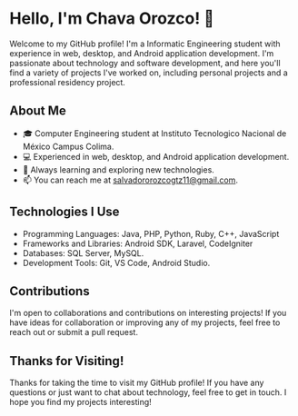 # Hello, I'm Chava Orozco! 👋

Welcome to my GitHub profile! I'm a Informatic Engineering student with experience in web, desktop, and Android application development. I'm passionate about technology and software development, and here you'll find a variety of projects I've worked on, including personal projects and a professional residency project.

## About Me

- 🎓 Computer Engineering student at Instituto Tecnologico Nacional de México Campus Colima.
- 💻 Experienced in web, desktop, and Android application development.
- 🌱 Always learning and exploring new technologies.
- 📫 You can reach me at salvadororozcogtz11@gmail.com.

## Technologies I Use

- Programming Languages: Java, PHP, Python, Ruby, C++, JavaScript
- Frameworks and Libraries: Android SDK, Laravel, CodeIgniter
- Databases: SQL Server, MySQL.
- Development Tools: Git, VS Code, Android Studio.

## Contributions

I'm open to collaborations and contributions on interesting projects! If you have ideas for collaboration or improving any of my projects, feel free to reach out or submit a pull request.

## Thanks for Visiting!

Thanks for taking the time to visit my GitHub profile! If you have any questions or just want to chat about technology, feel free to get in touch. I hope you find my projects interesting!
